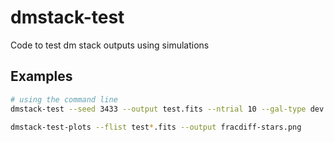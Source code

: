 # dmstack-test
Code to test dm stack outputs using simulations

## Examples

```bash
# using the command line
dmstack-test --seed 3433 --output test.fits --ntrial 10 --gal-type dev --gal-hlr 0.5 --ngmix-model dev

dmstack-test-plots --flist test*.fits --output fracdiff-stars.png
```
